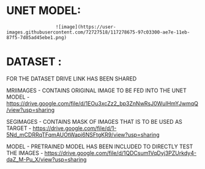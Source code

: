 # UNET MODEL:
                      ![image](https://user-images.githubusercontent.com/72727518/117278675-97c03300-ae7e-11eb-87f5-7d85ad45ebe1.png)

# DATASET :

FOR THE DATASET DRIVE LINK HAS BEEN SHARED

MRIIMAGES - CONTAINS ORIGINAL IMAGE TO BE FED INTO THE UNET MODEL - https://drive.google.com/file/d/1EOu3xcZz2_bp3ZnNwRsJ0WuIHmYJwmqQ/view?usp=sharing

SEGIMAGES - CONTAINS MASK OF IMAGES THAT IS TO BE USED AS TARGET - https://drive.google.com/file/d/1-5Nd_mCDRRqTFqmAUOtWapi6NSFtgKR9/view?usp=sharing

MODEL - PRETRAINED MODEL HAS BEEN INCLUDED TO DIRECTLY TEST THE IMAGES - https://drive.google.com/file/d/1QDCsum1VqDyj3PZUrkdy4-daZ_M-Pu_X/view?usp=sharing
